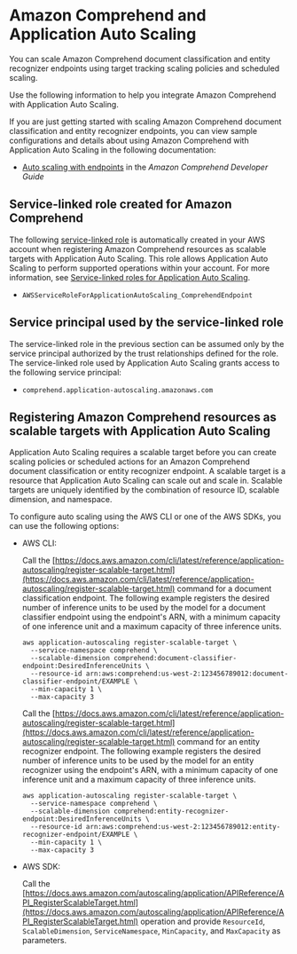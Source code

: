 # Amazon Comprehend and Application Auto Scaling<a name="services-that-can-integrate-comprehend"></a>

You can scale Amazon Comprehend document classification and entity recognizer endpoints using target tracking scaling policies and scheduled scaling\. 

Use the following information to help you integrate Amazon Comprehend with Application Auto Scaling\. 

If you are just getting started with scaling Amazon Comprehend document classification and entity recognizer endpoints, you can view sample configurations and details about using Amazon Comprehend with Application Auto Scaling in the following documentation:
+ [Auto scaling with endpoints](https://docs.aws.amazon.com/comprehend/latest/dg/comprehend-autoscaling.html) in the *Amazon Comprehend Developer Guide*

## Service\-linked role created for Amazon Comprehend<a name="integrate-service-linked-role-comprehend"></a>

The following [service\-linked role](https://docs.aws.amazon.com/IAM/latest/UserGuide/using-service-linked-roles.html) is automatically created in your AWS account when registering Amazon Comprehend resources as scalable targets with Application Auto Scaling\. This role allows Application Auto Scaling to perform supported operations within your account\. For more information, see [Service\-linked roles for Application Auto Scaling](application-auto-scaling-service-linked-roles.md)\.
+ `AWSServiceRoleForApplicationAutoScaling_ComprehendEndpoint `

## Service principal used by the service\-linked role<a name="integrate-service-principal-comprehend"></a>

The service\-linked role in the previous section can be assumed only by the service principal authorized by the trust relationships defined for the role\. The service\-linked role used by Application Auto Scaling grants access to the following service principal: 
+ `comprehend.application-autoscaling.amazonaws.com`

## Registering Amazon Comprehend resources as scalable targets with Application Auto Scaling<a name="integrate-register-comprehend"></a>

Application Auto Scaling requires a scalable target before you can create scaling policies or scheduled actions for an Amazon Comprehend document classification or entity recognizer endpoint\. A scalable target is a resource that Application Auto Scaling can scale out and scale in\. Scalable targets are uniquely identified by the combination of resource ID, scalable dimension, and namespace\. 

To configure auto scaling using the AWS CLI or one of the AWS SDKs, you can use the following options:
+ AWS CLI: 

  Call the [https://docs.aws.amazon.com/cli/latest/reference/application-autoscaling/register-scalable-target.html](https://docs.aws.amazon.com/cli/latest/reference/application-autoscaling/register-scalable-target.html) command for a document classification endpoint\. The following example registers the desired number of inference units to be used by the model for a document classifier endpoint using the endpoint's ARN, with a minimum capacity of one inference unit and a maximum capacity of three inference units\. 

  ```
  aws application-autoscaling register-scalable-target \
    --service-namespace comprehend \
    --scalable-dimension comprehend:document-classifier-endpoint:DesiredInferenceUnits \
    --resource-id arn:aws:comprehend:us-west-2:123456789012:document-classifier-endpoint/EXAMPLE \
    --min-capacity 1 \
    --max-capacity 3
  ```

  Call the [https://docs.aws.amazon.com/cli/latest/reference/application-autoscaling/register-scalable-target.html](https://docs.aws.amazon.com/cli/latest/reference/application-autoscaling/register-scalable-target.html) command for an entity recognizer endpoint\. The following example registers the desired number of inference units to be used by the model for an entity recognizer using the endpoint's ARN, with a minimum capacity of one inference unit and a maximum capacity of three inference units\.

  ```
  aws application-autoscaling register-scalable-target \
    --service-namespace comprehend \
    --scalable-dimension comprehend:entity-recognizer-endpoint:DesiredInferenceUnits \
    --resource-id arn:aws:comprehend:us-west-2:123456789012:entity-recognizer-endpoint/EXAMPLE \
    --min-capacity 1 \
    --max-capacity 3
  ```
+ AWS SDK: 

  Call the [https://docs.aws.amazon.com/autoscaling/application/APIReference/API_RegisterScalableTarget.html](https://docs.aws.amazon.com/autoscaling/application/APIReference/API_RegisterScalableTarget.html) operation and provide `ResourceId`, `ScalableDimension`, `ServiceNamespace`, `MinCapacity`, and `MaxCapacity` as parameters\. 